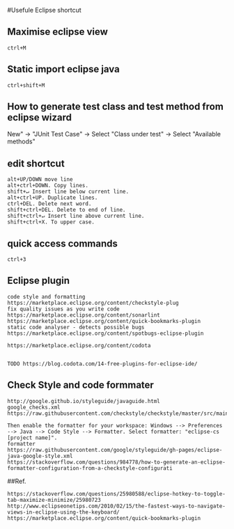 #Usefule Eclipse shortcut
## Maximise eclipse view
```
ctrl+M
```
## 
## Static import eclipse java
```
ctrl+shift+M
```
##

## How to generate test class and test method from eclipse wizard

New" -> "JUnit Test Case" -> Select "Class under test" -> Select "Available methods"

## edit shortcut
```
alt+UP/DOWN move line
alt+ctrl+DOWN. Copy lines.
shift+↵ Insert line below current line.
alt+ctrl+UP. Duplicate lines.
ctrl+DEL. Delete next word.
shift+ctrl+DEL. Delete to end of line.
shift+ctrl+↵ Insert line above current line.
shift+ctrl+X. To upper case.
```
## quick access commands
```
ctrl+3
```
## Eclipse plugin
```
code style and formatting
https://marketplace.eclipse.org/content/checkstyle-plug
fix quality issues as you write code
https://marketplace.eclipse.org/content/sonarlint
https://marketplace.eclipse.org/content/quick-bookmarks-plugin
static code analyser - detects possible bugs
https://marketplace.eclipse.org/content/spotbugs-eclipse-plugin

https://marketplace.eclipse.org/content/codota


TODO https://blog.codota.com/14-free-plugins-for-eclipse-ide/
```
## Check Style and code formmater
```
http://google.github.io/styleguide/javaguide.html
google_checks.xml
https://raw.githubusercontent.com/checkstyle/checkstyle/master/src/main/resources/google_checks.xml

Then enable the formatter for your workspace: Windows --> Preferences --> Java --> Code Style --> Formatter. Select formatter: "eclipse-cs [project name]".
formatter
https://raw.githubusercontent.com/google/styleguide/gh-pages/eclipse-java-google-style.xml
https://stackoverflow.com/questions/984778/how-to-generate-an-eclipse-formatter-configuration-from-a-checkstyle-configurati
```
##Ref.
```
https://stackoverflow.com/questions/25980588/eclipse-hotkey-to-toggle-tab-maximize-minimize/25980723 
http://www.eclipseonetips.com/2010/02/15/the-fastest-ways-to-navigate-views-in-eclipse-using-the-keyboard/
https://marketplace.eclipse.org/content/quick-bookmarks-plugin
```

